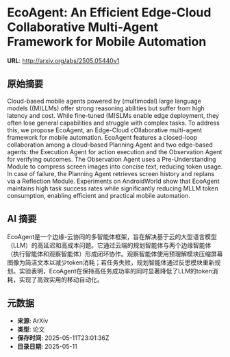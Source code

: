 # EcoAgent: An Efficient Edge-Cloud Collaborative Multi-Agent Framework for Mobile Automation

**URL**: http://arxiv.org/abs/2505.05440v1

## 原始摘要

Cloud-based mobile agents powered by (multimodal) large language models
((M)LLMs) offer strong reasoning abilities but suffer from high latency and
cost. While fine-tuned (M)SLMs enable edge deployment, they often lose general
capabilities and struggle with complex tasks. To address this, we propose
EcoAgent, an Edge-Cloud cOllaborative multi-agent framework for mobile
automation. EcoAgent features a closed-loop collaboration among a cloud-based
Planning Agent and two edge-based agents: the Execution Agent for action
execution and the Observation Agent for verifying outcomes. The Observation
Agent uses a Pre-Understanding Module to compress screen images into concise
text, reducing token usage. In case of failure, the Planning Agent retrieves
screen history and replans via a Reflection Module. Experiments on AndroidWorld
show that EcoAgent maintains high task success rates while significantly
reducing MLLM token consumption, enabling efficient and practical mobile
automation.


## AI 摘要

EcoAgent是一个边缘-云协同的多智能体框架，旨在解决基于云的大型语言模型（LLM）的高延迟和高成本问题。它通过云端的规划智能体与两个边缘智能体（执行智能体和观察智能体）形成闭环协作。观察智能体使用预理解模块压缩屏幕图像为简洁文本以减少token消耗；若任务失败，规划智能体通过反思模块重新规划。实验表明，EcoAgent在保持高任务成功率的同时显著降低了LLM的token消耗，实现了高效实用的移动自动化。

## 元数据

- **来源**: ArXiv
- **类型**: 论文
- **保存时间**: 2025-05-11T23:01:36Z
- **目录日期**: 2025-05-11
